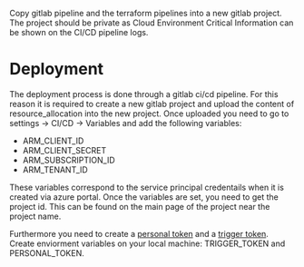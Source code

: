 Copy gitlab pipeline and the terraform pipelines into a new gitlab project. The project should be private as Cloud Environment Critical Information can be  shown on the CI/CD pipeline logs. 

# Deployment
The deployment process is done through a gitlab ci/cd pipeline. For this reason it is required to create a new gitlab project and upload the content of resource_allocation into the new project. Once uploaded you need to go to settings -> CI/CD -> Variables and add the following variables:
- ARM_CLIENT_ID
- ARM_CLIENT_SECRET
- ARM_SUBSCRIPTION_ID
- ARM_TENANT_ID

These variables correspond to the service principal credentails when it is created via azure portal. 
Once the variables are set, you need to get the project id. This can be found on the main page of the project near the project name.

Furthermore you need to create a [personal token](https://docs.gitlab.com/ee/user/profile/personal_access_tokens.html) and a [trigger token](https://docs.gitlab.com/ee/ci/triggers/). Create enviorment variables on your local machine: TRIGGER_TOKEN and PERSONAL_TOKEN.
